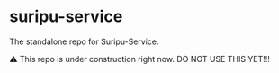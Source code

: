 # suripu-service
The standalone repo for Suripu-Service.

:warning: This repo is under construction right now. DO NOT USE THIS YET!!!

